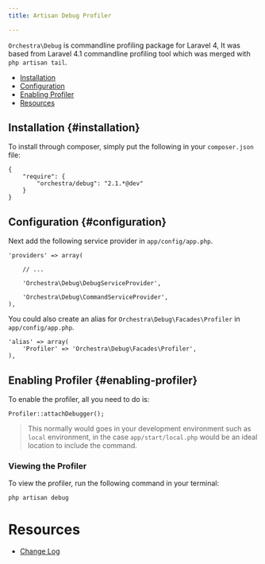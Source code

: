 ```yaml
---
title: Artisan Debug Profiler

---
```


`Orchestra\Debug` is commandline profiling package for Laravel 4, It was based from Laravel 4.1 commandline profiling tool which was merged with `php artisan tail`.

* [Installation](#installation)
* [Configuration](#configuration)
* [Enabling Profiler](#enabling-profiler)
* [Resources](#resources)

## Installation {#installation}

To install through composer, simply put the following in your `composer.json` file:

	{
		"require": {
			"orchestra/debug": "2.1.*@dev"
		}
	}

## Configuration {#configuration}

Next add the following service provider in `app/config/app.php`.

	'providers' => array(

		// ...

		'Orchestra\Debug\DebugServiceProvider',

		'Orchestra\Debug\CommandServiceProvider',
	),

You could also create an alias for `Orchestra\Debug\Facades\Profiler` in `app/config/app.php`.

	'alias' => array(
		'Profiler' => 'Orchestra\Debug\Facades\Profiler',
	),

## Enabling Profiler {#enabling-profiler}

To enable the profiler, all you need to do is:

	Profiler::attachDebugger();

> This normally would goes in your development environment such as `local` environment, in the case `app/start/local.php` would be an ideal location to include the command.

### Viewing the Profiler

To view the profiler, run the following command in your terminal:

	php artisan debug

# Resources

* [Change Log](docs/2.1/components/debug/changes#v2-1)
